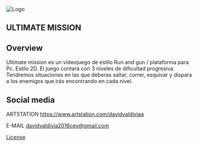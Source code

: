 ![Logo](https://github.com/creativecore30/FinalGame/blob/master/ConceptArt/Concept_Logo_2.png"Logo")
## ULTIMATE MISSION
## Overview
Ultimate mission es un videojuego de estilo Run and gun / plataforma para Pc. Estilo 2D. El juego contará con 3 niveles de dificultad progresiva. Tendremos situaciones en las que deberas saltar, correr, esquivar y dispara a los enemigos que irás encontrando en cada nivel.

## Social media

 ARTSTATION https://www.artstation.com/davidvaldiviaa
 
 E-MAIL davidvaldivia2016cev@gmail.com

[License](https://github.com/creativecore30/FinalGame/blob/master/LICENSE "Licence")
